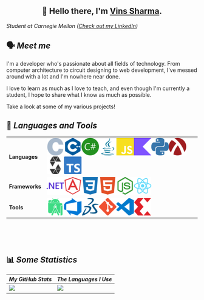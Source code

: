 <h2 align="center">
    👋 Hello there, I'm 
    <a href="https://sharmavins23.github.io">Vins Sharma</a>.
</h2>

_Student at Carnegie Mellon
([Check out my LinkedIn](https://www.linkedin.com/in/sharmavins/))_

## 🗣 <i>Meet me</i>

I'm a developer who's passionate about all fields of technology. From computer
architecture to circuit designing to web development, I've messed around with a
lot and I'm nowhere near done.

I love to learn as much as I love to teach, and even though I'm currently a
student, I hope to share what I know as much as possible.

Take a look at some of my various projects!

## 💾 <i>Languages and Tools</i>

|                |                                                                                                                                                                                                                                                                                                                                                                                                                                                                                                                                                                                                                                                                                                                                                                                            |
| -------------- | ------------------------------------------------------------------------------------------------------------------------------------------------------------------------------------------------------------------------------------------------------------------------------------------------------------------------------------------------------------------------------------------------------------------------------------------------------------------------------------------------------------------------------------------------------------------------------------------------------------------------------------------------------------------------------------------------------------------------------------------------------------------------------------------ |
| **Languages**  | <img style="width: 46px; height: 46px" src="assets/c.svg" alt="C"><img style="width: 46px; height: 46px" src="assets/cplusplus.svg" alt="C++"><img style="width: 46px; height: 46px" src="assets/csharp.svg" alt="C#"><img style="width: 46px; height: 46px" src="assets/java.svg" alt="Java"><img style="width: 46px; height: 46px" src="assets/javascript.svg" alt="JavaScript"><img style="width: 46px; height: 46px" src="assets/kotlin.svg" alt="Kotlin"><img style="width: 46px; height: 46px" src="assets/python.svg" alt="Python"><img style="width: 46px; height: 46px" src="assets/racket.svg" alt="Racket"><img style="width: 46px; height: 46px" src="assets/solidity.svg" alt="Solidity"><img style="width: 46px; height: 46px" src="assets/typescript.svg" alt="TypeScript"> |
| **Frameworks** | <img style="width: 46px; height: 46px" src="assets/dotnet.svg" alt=".NET"><img style="width: 46px; height: 46px" src="assets/angularjs.svg" alt="Angular"><img style="width: 46px; height: 46px" src="assets/css3.svg" alt="CSS3"><img style="width: 46px; height: 46px" src="assets/html5.svg" alt="HTML5"><img style="width: 46px; height: 46px" src="assets/nodedotjs.svg" alt="Node.js"><img style="width: 46px; height: 46px" src="assets/react.svg" alt="React">                                                                                                                                                                                                                                                                                                                     |
| **Tools**      | <img style="width: 46px; height: 46px" src="assets/androidstudio.svg" alt="Android Studio"><img style="width: 46px; height: 46px" src="assets/azuredevops.svg" alt="Azure DevOps"><img style="width: 46px; height: 46px" src="assets/dassaultsystemes.svg" alt="Dassault Systèmes"><img style="width: 46px; height: 46px" src="assets/git.svg" alt="Git"><img style="width: 46px; height: 46px" src="assets/visualstudiocode.svg" alt="Visual Studio Code"><img style="width: 46px; height: 46px" src="assets/xilinx.svg" alt="Xilinx">                                                                                                                                                                                                                                                    |

<br />
<br />
<br />

## 📊 <i>Some Statistics</i>

| <i>My GitHub Stats<i>                                                                                                            | <i>The Languages I Use</i>                                                                                               |
| -------------------------------------------------------------------------------------------------------------------------------- | ------------------------------------------------------------------------------------------------------------------------ |
| <img src="https://github-readme-stats.vercel.app/api?username=sharmavins23&show_icons=true&hide_border=true&count_private=true"> | <img src="https://github-readme-stats.vercel.app/api/top-langs/?username=sharmavins23&show_icons=true&hide_border=true"> |
